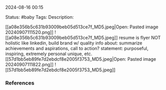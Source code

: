 2024-08-16 00:15

Status: #baby
Tags:
Description:

[[a08e356b5c631b93009beb05d513ce7f_MD5.jpeg|Open: Pasted image 20240907111520.png]]
![[a08e356b5c631b93009beb05d513ce7f_MD5.jpeg]]
resume is flyer NOT holistic like linkedin, build brand w/ quality info
about: summarize achievements and aspirations, call to action? 
	statement: purposeful, inspiring, extremely personal unique, etc. 
[[57d1bb5eb89fe7d2ebdcf8e2005f3753_MD5.jpeg|Open: Pasted image 20240907111822.png]]
![[57d1bb5eb89fe7d2ebdcf8e2005f3753_MD5.jpeg]]
### References
